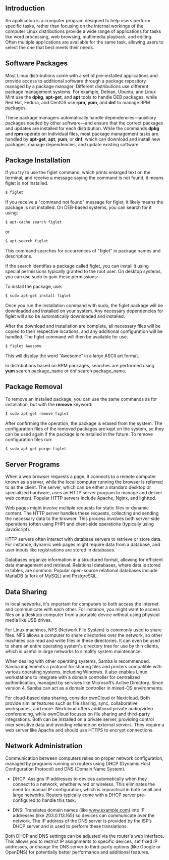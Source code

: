 ## Introduction
An application is a computer program designed to help users perform specific tasks, rather than focusing on the internal workings of the computer Linux distributions provide a wide range of applications for tasks like word processing, web browsing, multimedia playback, and editing. Often multiple applications are available for the same task, allowing users to select the one that best meets their needs.

## Software Packages
Most Linux distributions come with a set of pre-installed applications and provide access to additional software through a package repository managed by a package manager. Different distributions use different package management systems. For example, Debian, Ubuntu, and Linux Mint use the **dpkg**, **apt-get**, and **apt** tools to handle DEB packages, while Red Hat, Fedora, and CentOS use **rpm**, **yum**, and **dnf** to manage RPM packages.

These package managers automatically handle dependencies—auxiliary packages needed by other software—and ensure that the correct packages and updates are installed for each distribution. While the commands **dpkg** and **rpm** operate on individual files, most package management tasks are handled by **apt-get**, **apt**, **yum**, or **dnf**, which can download and install new packages, manage dependencies, and update existing software.

## Package Installation
If you try to use the figlet command, which prints enlarged text on the terminal, and receive a message saying the command is not found, it means figlet is not installed.
```bash
$ figlet
```
If you receive a "command not found" message for figlet, it likely means the package is not installed. On DEB-based systems, you can search for it using:
```bash
$ apt-cache search figlet
```
or
```bash
$ apt search figlet
```
This command searches for occurrences of "figlet" in package names and descriptions.

If the search identifies a package called figlet, you can install it using special permissions typically granted to the root user. On desktop systems, you can use sudo to gain these permissions:

To install the package, use:
```bash
$ sudo apt-get install figlet
```
Once you run the installation command with sudo, the figlet package will be downloaded and installed on your system. Any necessary dependencies for figlet will also be automatically downloaded and installed.

After the download and installation are complete, all necessary files will be copied to their respective locations, and any additional configuration will be handled. The figlet command will then be available for use.

```bash
$ figlet Awesome
```

This will display the word "Awesome" in a large ASCII art format.

In distributions based on RPM packages, searches are performed using **yum** search
package_name or dnf search package_name.

## Package Removal
To remove an installed package, you can use the same commands as for installation, but with the **remove** keyword:

```bash
$ sudo apt-get remove figlet
```

After confirming the operation, the package is erased from the system. The configuration files of the removed packages are kept on the system, so they can be used again if the package is reinstalled in the future. To remove configuration files run:

```bash
$ sudo apt-get purge figlet
```

## Server Programs
When a web browser requests a page, it connects to a remote computer known as a server, while the local computer running the browser is referred to as the client. The server, which can be either a standard desktop or specialized hardware, uses an HTTP server program to manage and deliver web content. Popular HTTP servers include Apache, Nginx, and lighttpd.

Web pages might involve multiple requests for static files or dynamic content. The HTTP server handles these requests, collecting and sending the necessary data to the browser. This process involves both server-side operations (often using PHP) and client-side operations (typically using JavaScript).

HTTP servers often interact with database servers to retrieve or store data. For instance, dynamic web pages might require data from a database, and user inputs like registrations are stored in databases.

Databases organize information in a structured format, allowing for efficient data management and retrieval. Relational databases, where data is stored in tables, are common. Popular open-source relational databases include MariaDB (a fork of MySQL) and PostgreSQL.

## Data Sharing
In local networks, it's important for computers to both access the Internet and communicate with each other. For instance, you might want to access files on a desktop computer from a portable device without using physical media like USB drives.

For Linux machines, NFS (Network File System) is commonly used to share files. NFS allows a computer to share directories over the network, so other machines can read and write files in these directories. It can even be used to share an entire operating system's directory tree for use by thin clients, which is useful in large networks to simplify system maintenance.

When dealing with other operating systems, Samba is recommended. Samba implements a protocol for sharing files and printers compatible with various operating systems, including Windows. It also enables Linux workstations to integrate with a domain controller for centralized authentication, managed by services like Microsoft’s Active Directory. Since version 4, Samba can act as a domain controller in mixed-OS environments.

For cloud-based data sharing, consider ownCloud or Nextcloud. Both provide similar features such as file sharing, sync, collaborative workspaces, and more. Nextcloud offers additional private audio/video conferencing, while ownCloud focuses on file sharing and third-party integrations. Both can be installed on a private server, providing control over sensitive data and avoiding reliance on external servers. They require a web server like Apache and should use HTTPS to encrypt connections.

## Network Administration
Communication between computers relies on proper network configuration, managed by programs running on routers using DHCP (Dynamic Host Configuration Protocol) and DNS (Domain Name System).

- DHCP: Assigns IP addresses to devices automatically when they connect to a network, whether wired or wireless. This eliminates the need for manual IP configuration, which is impractical in both small and large networks. Routers typically come with a DHCP server pre-configured to handle this task.

- DNS: Translates domain names (like www.example.com) into IP addresses (like 203.0.113.165) so devices can communicate over the network. The IP address of the DNS server is provided by the ISP’s DHCP server and is used to perform these translations.

Both DHCP and DNS settings can be adjusted via the router's web interface. This allows you to restrict IP assignments to specific devices, set fixed IP addresses, or change the DNS server to third-party options (like Google or OpenDNS) for potentially better performance and additional features.